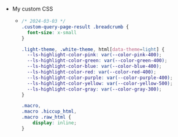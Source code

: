 - My custom CSS
	- ```css
	  /* 2024-03-03 */
	  .custom-query-page-result .breadcrumb {
	    font-size: x-small
	  }
	  
	  .light-theme, .white-theme, html[data-theme=light] {
	    --ls-highlight-color-pink: var(--color-pink-400);
	    --ls-highlight-color-green: var(--color-green-400);
	    --ls-highlight-color-blue: var(--color-blue-400);
	    --ls-highlight-color-red: var(--color-red-400);
	    --ls-highlight-color-purple: var(--color-purple-400);
	    --ls-highlight-color-yellow: var(--color-yellow-500);
	    --ls-highlight-color-gray: var(--color-gray-300);
	  }
	  
	  .macro,
	  .macro .hiccup_html,
	  .macro .raw_html {
	      display: inline;
	  }
	  ```